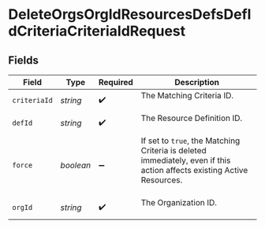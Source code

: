 # DeleteOrgsOrgIdResourcesDefsDefIdCriteriaCriteriaIdRequest


## Fields

| Field                                                                                                                    | Type                                                                                                                     | Required                                                                                                                 | Description                                                                                                              |
| ------------------------------------------------------------------------------------------------------------------------ | ------------------------------------------------------------------------------------------------------------------------ | ------------------------------------------------------------------------------------------------------------------------ | ------------------------------------------------------------------------------------------------------------------------ |
| `criteriaId`                                                                                                             | *string*                                                                                                                 | :heavy_check_mark:                                                                                                       | The Matching Criteria ID.<br/><br/>                                                                                      |
| `defId`                                                                                                                  | *string*                                                                                                                 | :heavy_check_mark:                                                                                                       | The Resource Definition ID.<br/><br/>                                                                                    |
| `force`                                                                                                                  | *boolean*                                                                                                                | :heavy_minus_sign:                                                                                                       | If set to `true`, the Matching Criteria is deleted immediately, even if this action affects existing Active Resources.<br/><br/> |
| `orgId`                                                                                                                  | *string*                                                                                                                 | :heavy_check_mark:                                                                                                       | The Organization ID.<br/><br/>                                                                                           |